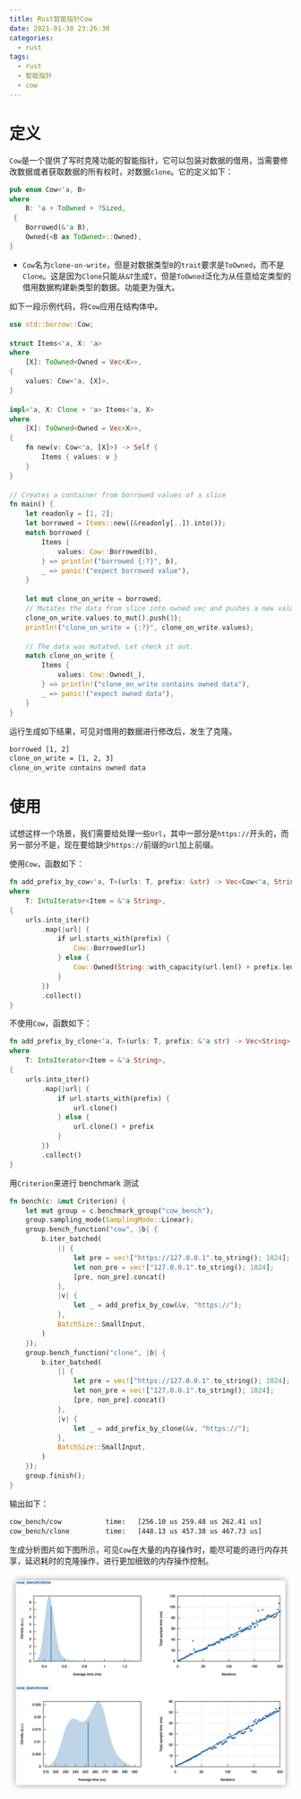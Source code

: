 ```yaml
---
title: Rust智能指针Cow
date: 2021-01-30 23:26:30
categories:
  - rust
tags:
  - rust
  - 智能指针
  - cow
---
```


# 定义

`Cow`是一个提供了写时克隆功能的智能指针，它可以包装对数据的借用，当需要修改数据或者获取数据的所有权时，对数据`clone`。它的定义如下：

<!-- more -->

```rust
pub enum Cow<'a, B>
where
    B: 'a + ToOwned + ?Sized,
 {
    Borrowed(&'a B),
    Owned(<B as ToOwned>::Owned),
}
```

- `Cow`名为`clone-on-write`，但是对数据类型`B`的`trait`要求是`ToOwned`，而不是`Clone`。这是因为`Clone`只能从`&T`生成`T`，但是`ToOwned`泛化为从任意给定类型的借用数据构建新类型的数据。功能更为强大。

如下一段示例代码，将`Cow`应用在结构体中。

```rust
use std::borrow::Cow;

struct Items<'a, X: 'a>
where
    [X]: ToOwned<Owned = Vec<X>>,
{
    values: Cow<'a, [X]>,
}

impl<'a, X: Clone + 'a> Items<'a, X>
where
    [X]: ToOwned<Owned = Vec<X>>,
{
    fn new(v: Cow<'a, [X]>) -> Self {
        Items { values: v }
    }
}

// Creates a container from borrowed values of a slice
fn main() {
    let readonly = [1, 2];
    let borrowed = Items::new((&readonly[..]).into());
    match borrowed {
        Items {
            values: Cow::Borrowed(b),
        } => println!("borrowed {:?}", b),
        _ => panic!("expect borrowed value"),
    }

    let mut clone_on_write = borrowed;
    // Mutates the data from slice into owned vec and pushes a new value on top
    clone_on_write.values.to_mut().push(3);
    println!("clone_on_write = {:?}", clone_on_write.values);

    // The data was mutated. Let check it out.
    match clone_on_write {
        Items {
            values: Cow::Owned(_),
        } => println!("clone_on_write contains owned data"),
        _ => panic!("expect owned data"),
    }
}
```

运行生成如下结果，可见对借用的数据进行修改后，发生了克隆。

```bash
borrowed [1, 2]
clone_on_write = [1, 2, 3]
clone_on_write contains owned data
```

# 使用

试想这样一个场景，我们需要给处理一些`Url`，其中一部分是`https://`开头的，而另一部分不是，现在要给缺少`https://`前缀的`Url`加上前缀。

使用`Cow`，函数如下：

```rust
fn add_prefix_by_cow<'a, T>(urls: T, prefix: &str) -> Vec<Cow<'a, String>>
where
    T: IntoIterator<Item = &'a String>,
{
    urls.into_iter()
        .map(|url| {
            if url.starts_with(prefix) {
                Cow::Borrowed(url)
            } else {
                Cow::Owned(String::with_capacity(url.len() + prefix.len()) + prefix + url)
            }
        })
        .collect()
}
```

不使用`Cow`，函数如下：

```rust
fn add_prefix_by_clone<'a, T>(urls: T, prefix: &'a str) -> Vec<String>
where
    T: IntoIterator<Item = &'a String>,
{
    urls.into_iter()
        .map(|url| {
            if url.starts_with(prefix) {
                url.clone()
            } else {
                url.clone() + prefix
            }
        })
        .collect()
}
```

用`Criterion`来进行 benchmark 测试

```rust
fn bench(c: &mut Criterion) {
    let mut group = c.benchmark_group("cow_bench");
    group.sampling_mode(SamplingMode::Linear);
    group.bench_function("cow", |b| {
        b.iter_batched(
            || {
                let pre = vec!["https://127.0.0.1".to_string(); 1024];
                let non_pre = vec!["127.0.0.1".to_string(); 1024];
                [pre, non_pre].concat()
            },
            |v| {
                let _ = add_prefix_by_cow(&v, "https://");
            },
            BatchSize::SmallInput,
        )
    });
    group.bench_function("clone", |b| {
        b.iter_batched(
            || {
                let pre = vec!["https://127.0.0.1".to_string(); 1024];
                let non_pre = vec!["127.0.0.1".to_string(); 1024];
                [pre, non_pre].concat()
            },
            |v| {
                let _ = add_prefix_by_clone(&v, "https://");
            },
            BatchSize::SmallInput,
        )
    });
    group.finish();
}
```

输出如下：

```bash
cow_bench/cow           time:   [256.10 us 259.48 us 262.41 us]
cow_bench/clone         time:   [448.13 us 457.38 us 467.73 us]
```

生成分析图片如下图所示，可见`Cow`在大量的内存操作时，能尽可能的进行内存共享，延迟耗时的克隆操作，进行更加细致的内存操作控制。

![image-20210131002520961](Rust-Smartpointer-Cow/image-20210131002520961.png)

<Disqus/>
